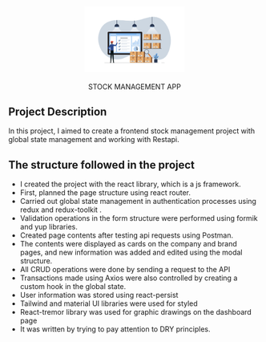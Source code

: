 <div align="center" >
 <img src='./loginimage.png' width='200px' ></div>
  <br>

  <div align="center" size:"2rem" >
 STOCK MANAGEMENT APP </div>

## Project Description

In this project, I aimed to create a frontend stock management project with global state management and working with Restapi.

## The structure followed in the project

- I created the project with the react library, which is a js framework.
- First, planned the page structure using react router.
- Carried out global state management in authentication processes using redux and redux-toolkit .
- Validation operations in the form structure were performed using formik and yup libraries.
- Created page contents after testing api requests using Postman.
- The contents were displayed as cards on the company and brand pages, and new information was added and edited using the modal structure.
- All CRUD operations were done by sending a request to the API
- Transactions made using Axios were also controlled by creating a custom hook in the global state.
- User information was stored using react-persist
- Tailwind and material UI libraries were used for styled
- React-tremor library was used for graphic drawings on the dashboard page
- It was written by trying to pay attention to DRY principles.
  
